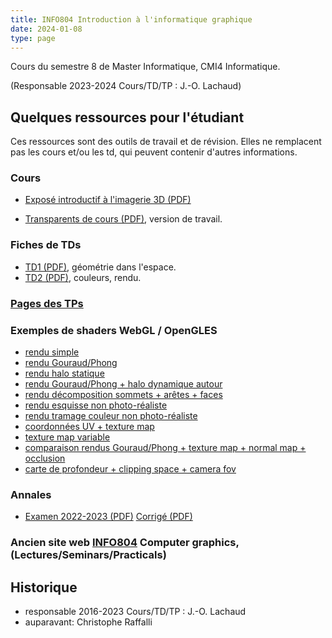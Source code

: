 ```yaml
---
title: INFO804 Introduction à l'informatique graphique
date: 2024-01-08
type: page
---
```


Cours du semestre 8 de Master Informatique, CMI4 Informatique. 

(Responsable 2023-2024 Cours/TD/TP : J.-O. Lachaud)

## Quelques ressources pour l'étudiant

Ces ressources sont des outils de travail et de révision. Elles ne
remplacent pas les cours et/ou les td, qui peuvent contenir d'autres
informations.

### Cours

* [Exposé introductif à l'imagerie 3D (PDF)](Cours/introduction.pdf)

* [Transparents de cours (PDF)](Cours/expose.pdf), version de travail.

### Fiches de TDs

* [TD1 (PDF)](TDs/td-geometrie.pdf), géométrie dans l'espace.
* [TD2 (PDF)](TDs/td-rendu.pdf), couleurs, rendu.

### [Pages des TPs](Tests/html)

### Exemples de shaders WebGL / OpenGLES

* [rendu simple](Tests/WebGL/shaders-basic.html)
* [rendu Gouraud/Phong](Tests/WebGL/shaders-gouraud-phong-interpolation.html)
* [rendu halo statique](Tests/WebGL/shaders-halo.html)
* [rendu Gouraud/Phong + halo dynamique autour](Tests/WebGL/shaders-halo-shape.html)
* [rendu décomposition sommets + arêtes + faces](Tests/WebGL/shaders-edges.html)
* [rendu esquisse non photo-réaliste](Tests/WebGL/shaders-drawing.html)
* [rendu tramage couleur non photo-réaliste](Tests/WebGL/shaders-color-drawing.html)
* [coordonnées UV + texture map](Tests/WebGL/shaders-texture-map.html)
* [texture map variable](Tests/WebGL/shaders-texture.html)
* [comparaison rendus Gouraud/Phong + texture map + normal map + occlusion](Tests/WebGL/shaders-full.html)
* [carte de profondeur + clipping space + camera fov](Tests/WebGL/shaders-depth.html)

### Annales

* [Examen 2022-2023 (PDF)](Examens/examen-2023-2023.pdf) [Corrigé (PDF)](Examens/examen-sol-2022-2023.pdf)

### Ancien site web [INFO804](http://os-vps418.infomaniak.ch:1250/mediawiki/index.php/INFO804_:_Introduction_à_l%27Informatique_Graphique) Computer graphics, (Lectures/Seminars/Practicals)


## Historique

* responsable 2016-2023 Cours/TD/TP : J.-O. Lachaud
* auparavant: Christophe Raffalli

